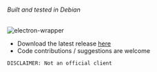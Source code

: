 ###### Built and tested in Debian

![electron-wrapper](https://github.com/user-attachments/assets/a8a442c9-2fef-4d42-9fe1-cb06c1cc8760)

 - Download the latest release [here](https://github.com/Jothin-kumar/electron-wrapper/releases)
 - Code contributions / suggestions are welcome

`DISCLAIMER: Not an official client`